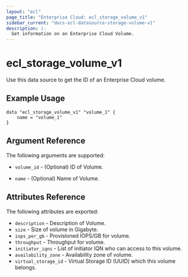 ```yaml
---
layout: "ecl"
page_title: "Enterprise Cloud: ecl_storage_volume_v1"
sidebar_current: "docs-ecl-datasource-storage-volume-v1"
description: |-
  Get information on an Enterprise Cloud Volume.
---
```


# ecl\_storage\_volume\_v1

Use this data source to get the ID of an Enterprise Cloud volume.

## Example Usage

```hcl
data "ecl_storage_volume_v1" "volume_1" {
	name = "volume_1"
}
```

## Argument Reference

The following arguments are supported:

* `volume_id` - (Optional) ID of Volume.

* `name` - (Optional) Name of Volume.

## Attributes Reference

The following attributes are exported:

* `description` - Description of Volume.
* `size` - Size of volume in Gigabyte.
* `iops_per_gb` - Provisioned IOPS/GB for volume.
* `throughput` - Throughput for volume.
* `initiator_iqns` - List of initiator IQN who can access to this volume.
* `availability_zone` - Availability zone of volume.
* `virtual_storage_id` - Virtual Storage ID (UUID) which this volume belongs.

